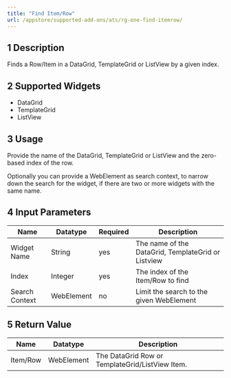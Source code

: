 ```yaml
---
title: "Find Item/Row"
url: /appstore/supported-add-ons/ats/rg-one-find-itemrow/
---
```


## 1 Description

Finds a Row/Item in a DataGrid, TemplateGrid or ListView by a given index.

## 2 Supported Widgets

* DataGrid
* TemplateGrid
* ListView

## 3 Usage

Provide the name of the DataGrid, TemplateGrid or ListView and the zero-based index of the row.

Optionally you can provide a WebElement as search context, to narrow down the search for the widget, if there are two or more widgets with the same name.

## 4 Input Parameters

Name | Datatype | Required | Description
--- | --- | --- | ---
Widget Name | String | yes | The name of the DataGrid, TemplateGrid or Listview
Index | Integer |yes | The index of the Item/Row to find
Search Context | WebElement | no |Limit the search to the given WebElement

## 5 Return Value

Name | Datatype | Description
---- | --------- | ---------------
Item/Row | WebElement | The DataGrid Row or TemplateGrid/ListView Item.
